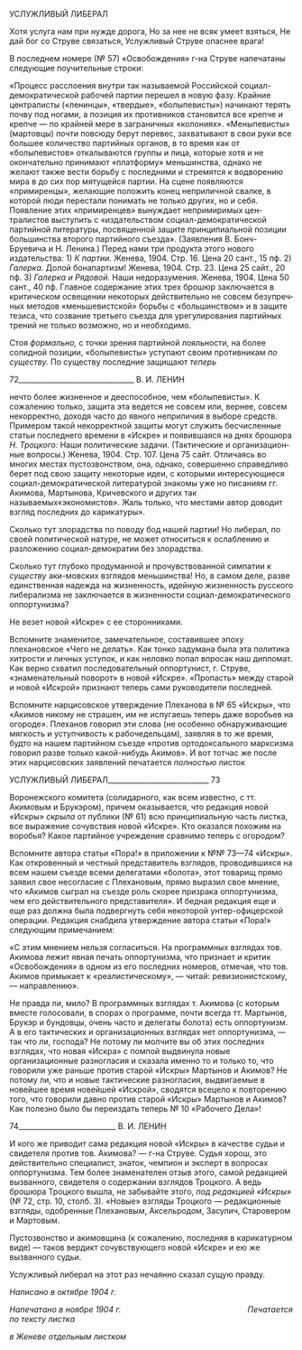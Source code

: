 УСЛУЖЛИВЫЙ ЛИБЕРАЛ

Хотя услуга нам при нужде дорога, Но за нее не всяк умеет взяться, Не дай бог со Струве связаться, Услужливый Струве опаснее врага!

В последнем номере (№ 57) «Освобождения» г-на Струве напечатаны следующие поучительные строки:

«Процесс расслоения внутри так называемой Российской социал-демократической рабочей партии перешел в новую фазу. Крайние централисты («ленинцы», «твердые», «болыпевисты») начинают терять почву под ногами, а позиция их противников становится все крепче и крепче — по крайней мере в загра­ничных «колониях». «Меныпевисты» (мартовцы) почти повсюду берут перевес, захватывают в свои руки все большее количество партийных органов, в то время как от «болыпевистов» откалываются группы и лица, которые хотя и не окончательно принимают «платформу» меньшинства, однако не желают также вести борьбу с последними и стремятся к водворению мира в до сих пор мятущейся партии. На сцене появляются «примиренцы», желающие положить конец неприличной свалке, в которой люди перестали понимать не только других, но и себя. Появление этих «примиренцев» вынуждает непримиримых цен­тралистов выступить с «издательством социал-демократической партийной литературы, посвященной защите принципиальной позиции большинства второго партийного съезда». (Заявления В. Бонч-Бруевича и Н. Ленина.) Перед нами три продукта этого нового издательства: 1) _К партии._ Женева, 1904. Стр. 16. Цена 20 сант., 15 пф. 2) _Галерка._ Долой бонапартизм! Женева, 1904. Стр. 23. Цена 25 сайт., 20 пф. 3) _Галерка и Рядовой._ Наши недоразумения. Женева, 1904. Цена 50 сант., 40 пф. Главное содержание этих трех брошюр заключается в критическом освещении некоторых действительно не совсем безупреч­ных методов «меньшевистской» борьбы с «большинством» и в защите тезиса, что созвание третьего съезда для урегулирования партийных трений не только возможно, но и необходимо.

Стоя _формально,_ с точки зрения партийной лояльности, на более солидной позиции, «болыпевисты» уступают своим противникам _по существу._ По существу последние защищают _теперь_

  

72________________________________ В. И. ЛЕНИН

нечто более жизненное и дееспособное, чем «болыпевисты». К сожалению только, защита эта ведется не совсем или, вернее, совсем некорректно, доходя часто до явного неприличия в выборе средств. Приме­ром такой некорректной защиты могут служить бесчисленные статьи последнего времени в «Искре» и появившаяся на днях брошюра _Н. Троцкого:_ Наши политические задачи. (Тактические и организацион­ные вопросы.) Женева, 1904. Стр. 107. Цена 75 сайт. Отличаясь во многих местах пустозвонством, она, однако, совершенно справедливо берет под свою защиту некоторые идеи, с которыми интересующиеся социал-демократической литературой знакомы уже но писаниям гг. Акимова, Мартынова, Кричевского и других так называемых«экономистов». Жаль только, что местами автор доводит взгляд последних до карикатуры».

Сколько тут злорадства по поводу бод нашей партии! Но либерал, по своей полити­ческой натуре, не может относиться к ослаблению и разложению социал-демократии без злорадства.

Сколько тут глубоко продуманной и прочувствованной симпатии к _существу_ аки-мовских взглядов меньшинства! Но, в самом деле, разве единственная надежда на жиз­ненность, идейную жизненность русского либерализма не заключается в жизненности социал-демократического оппортунизма?

Не везет новой «Искре» с ее сторонниками.

Вспомните знаменитое, замечательное, составившее эпоху плехановское «Чего не делать». Как тонко задумана была эта политика хитрости и личных уступок, и как не­ловко попал впросак наш дипломат. Как верно схватил последовательный оппортунист, г. Струве, «знаменательный поворот» в новой «Искре». «Пропасть» между старой и но­вой «Искрой» признают теперь сами руководители последней.

Вспомните нарцисовское утверждение Плеханова в № 65 «Искры», что «Акимов ни­кому не страшен, им не испугаешь теперь даже воробьев на огороде». Плеханов гово­рил эти слова (не особенно обнаруживающие мягкость и уступчивость к рабочедель­цам), заявляя в то же время, будто на нашем партийном съезде «против ортодоксально­го марксизма говорил разве только какой-нибудь Акимов». И вот тотчас же после этих нарцисовских заявлений печатается _полностью_ листок

  

УСЛУЖЛИВЫЙ ЛИБЕРАЛ____________________________ 73

Воронежского комитета (солидарного, как всем известно, с тт. Акимовым и Брукэром), причем оказывается, что редакция новой «Искры» _скрыла_ от публики (№ 61) всю прин­ципиальную часть листка, все выражение сочувствия новой «Искре». Кто оказался по­хожим на воробья? Какое партийное учреждение сравнимо теперь с огородом?

Вспомните автора статьи «Пора!» в приложении к №№ 73—74 «Искры». Как откро­венный и честный представитель взглядов, проводившихся на всем нашем съезде всеми делегатами «болота», этот товарищ прямо заявил свое несогласие с Плехановым, прямо выразил свое мнение, что «Акимов сыграл на съезде роль скорее призрака оппортуниз­ма, чем его действительного представителя». И бедная редакция еще и еще раз должна была подвергнуть себя некоторой унтер-офицерской операции. Редакция снабдила ут­верждение автора статьи «Пора!» следующим примечанием:

«С этим мнением нельзя согласиться. На программных взглядах тов. Акимова лежит явная печать оп­портунизма, что признает и критик «Освобождения» в одном из его последних номеров, отмечая, что тов. Акимов примыкает к «реалистическому», — читай: ревизионистскому, — направлению».

Не правда ли, мило? В программных взглядах т. Акимова (с которым вместе голосо­вали, в спорах о программе, почти всегда тт. Мартынов, Брукэр и бундовцы, очень час­то и делегаты болота) есть оппортунизм. А в его тактических и организационных взглядах нет оппортунизма, — так что ли, господа? Не потому ли молчите вы об этих последних взглядах, что новая «Искра» с помпой выдвинула новые организационные разногласия и сказала именно то и только то, что говорили уже раньше против старой «Искры» Мартынов и Акимов? Не потому ли, что и новые тактические разногласия, выдвигаемые в новейшее время новейшей «Искрой», сводятся всецело к повторению того, что говорили давно против старой «Искры» Мартынов и Акимов? Как полезно было бы переиздать теперь № 10 «Рабочего Дела»!

  

74___________________________ В. И. ЛЕНИН

И кого же приводит сама редакция новой «Искры» в качестве судьи и свидетеля про­тив тов. Акимова? — г-на Струве. Судья хорош, это действительно специалист, знаток, чемпион и эксперт в вопросах оппортунизма. Тем более знаменателен отзыв этого, са­мой редакцией вызванного, свидетеля о содержании взглядов Троцкого. А ведь брошю­ра Троцкого вышла, не забывайте этого, _под редакцией «Искры»_ (№ 72, стр. 10, столб. 3). «Новые» взгляды Троцкого — редакционные взгляды, одобренные Плехановым, Аксельродом, Засулич, Старовером и Мартовым.

Пустозвонство и акимовщина (к сожалению, последняя в карикатурном виде) — та­ков вердикт сочувствующего новой «Искре» и ею же вызванного судьи.

Услужливый либерал на этот раз нечаянно сказал сущую правду.

_Написано в октябре 1904 г._

_Напечатано в ноябре 1904 г.                                                         Печатается по тексту листка_

_в Женеве отдельным листком_